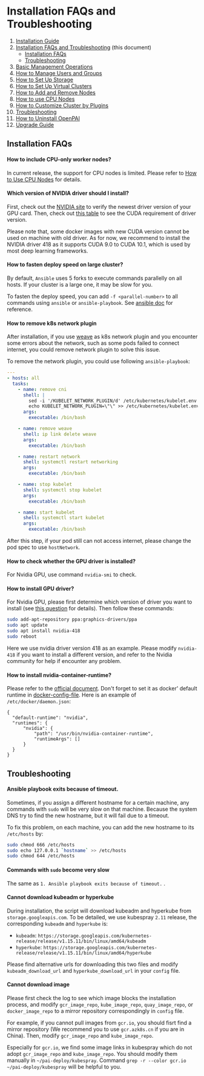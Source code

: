 # Installation FAQs and Troubleshooting

1. [Installation Guide](./installation-guide.md)
2. [Installation FAQs and Troubleshooting](./installation-faqs-and-troubleshooting.md) (this document)
    - [Installation FAQs](#installation-faqs)
    - [Troubleshooting](#troubleshooting)
3. [Basic Management Operations](./basic-management-operations.md)
4. [How to Manage Users and Groups](./how-to-manage-users-and-groups.md)
5. [How to Set Up Storage](./how-to-set-up-storage.md)
6. [How to Set Up Virtual Clusters](./how-to-set-up-virtual-clusters.md)
7. [How to Add and Remove Nodes](./how-to-add-and-remove-nodes.md)
8. [How to use CPU Nodes](./how-to-use-cpu-nodes.md)
9. [How to Customize Cluster by Plugins](./how-to-customize-cluster-by-plugins.md)
10. [Troubleshooting](./troubleshooting.md)
11. [How to Uninstall OpenPAI](./how-to-uninstall-openpai.md)
12. [Upgrade Guide](./upgrade-guide.md)

## Installation FAQs

#### How to include CPU-only worker nodes?

In current release, the support for CPU nodes is limited. Please refer to [How to Use CPU Nodes](./how-to-use-cpu-nodes.md) for details.

#### Which version of NVIDIA driver should I install?

First, check out the [NVIDIA site](https://www.nvidia.com/Download/index.aspx) to verify the newest driver version of your GPU card. Then, check out [this table](https://docs.nvidia.com/deploy/cuda-compatibility/index.html#binary-compatibility__table-toolkit-driver) to see the CUDA requirement of driver version.

Please note that, some docker images with new CUDA version cannot be used on machine with old driver. As for now, we recommend to install the NVIDIA driver 418 as it supports CUDA 9.0 to CUDA 10.1, which is used by most deep learning frameworks.

#### How to fasten deploy speed on large cluster?

By default, `Ansible` uses 5 forks to execute commands parallelly on all hosts. If your cluster is a large one, it may be slow for you.

To fasten the deploy speed, you can add `-f <parallel-number>` to all commands using `ansible` or `ansible-playbook`. See [ansible doc](https://docs.ansible.com/ansible/latest/cli/ansible.html#cmdoption-ansible-f) for reference.

#### How to remove k8s network plugin


After installation, if you use [weave](https://github.com/weaveworks/weave) as k8s network plugin and you encounter some errors about the network, such as some pods failed to connect internet, you could remove network plugin to solve this issue.

To remove the network plugin, you could use following `ansible-playbook`:
```yaml
---
- hosts: all
  tasks:
    - name: remove cni
      shell: |
        sed -i '/KUBELET_NETWORK_PLUGIN/d' /etc/kubernetes/kubelet.env
        echo KUBELET_NETWORK_PLUGIN=\"\" >> /etc/kubernetes/kubelet.env
      args:
        executable: /bin/bash

    - name: remove weave
      shell: ip link delete weave
      args:
        executable: /bin/bash

    - name: restart network
      shell: systemctl restart networking
      args:
        executable: /bin/bash

    - name: stop kubelet
      shell: systemctl stop kubelet
      args:
        executable: /bin/bash

    - name: start kubelet
      shell: systemctl start kubelet
      args:
        executable: /bin/bash
```

After this step, if your pod still can not access internet, please change the pod spec to use `hostNetwork`.

#### How to check whether the GPU driver is installed?

For Nvidia GPU, use command `nvidia-smi` to check.

#### How to install GPU driver?

For Nvidia GPU, please first determine which version of driver you want to install (see [this question](#which-version-of-nvidia-driver-should-i-install) for details). Then follow these commands:

```bash
sudo add-apt-repository ppa:graphics-drivers/ppa
sudo apt update
sudo apt install nvidia-418
sudo reboot
```

Here we use nvidia driver version 418 as an example. Please modify `nvidia-418` if you want to install a different version, and refer to the Nvidia community for help if encounter any problem.

#### How to install nvidia-container-runtime?

Please refer to the [official document](https://github.com/NVIDIA/nvidia-container-runtime#installation). Don't forget to set it as docker' default runtime in [docker-config-file](https://docs.docker.com/config/daemon/#configure-the-docker-daemon). Here is an example of `/etc/docker/daemon.json`:

```
{
  "default-runtime": "nvidia",
  "runtimes": {
      "nvidia": {
          "path": "/usr/bin/nvidia-container-runtime",
          "runtimeArgs": []
      }
  }
}
```

## Troubleshooting

#### Ansible playbook exits because of timeout.

Sometimes, if you assign a different hostname for a certain machine, any commands with `sudo` will be very slow on that machine. Because  the system DNS try to find the new hostname, but it will fail due to a timeout.

To fix this problem, on each machine, you can add the new hostname to its `/etc/hosts` by:

```bash
sudo chmod 666 /etc/hosts
sudo echo 127.0.0.1 `hostname` >> /etc/hosts
sudo chmod 644 /etc/hosts
```

#### Commands with `sudo` become very slow

The same as `1. Ansible playbook exits because of timeout.` .

#### Cannot download kubeadm or hyperkube

During installation, the script will download kubeadm and hyperkube from `storage.googleapis.com`. To be detailed, we use kubespray `2.11` release, the corresponding `kubeadm` and `hyperkube` is:

  - `kubeadm`: `https://storage.googleapis.com/kubernetes-release/release/v1.15.11/bin/linux/amd64/kubeadm`
  - `hyperkube`: `https://storage.googleapis.com/kubernetes-release/release/v1.15.11/bin/linux/amd64/hyperkube`

Please find alternative urls for downloading this two files and modify `kubeadm_download_url` and `hyperkube_download_url` in your `config` file.

#### Cannot download image

Please first check the log to see which image blocks the installation process, and modify `gcr_image_repo`, `kube_image_repo`, `quay_image_repo`, or `docker_image_repo` to a mirror repository correspondingly in `config` file.

For example, if you cannot pull images from `gcr.io`, you should fisrt find a mirror repository (We recommend you to use `gcr.azk8s.cn` if you are in China). Then, modify `gcr_image_repo` and `kube_image_repo`.

Especially for `gcr.io`, we find some image links in kubespray which do not adopt `gcr_image_repo` and `kube_image_repo`. You should modify them manually in `~/pai-deploy/kubespray`. Command `grep -r --color gcr.io ~/pai-deploy/kubespray` will be helpful to you.